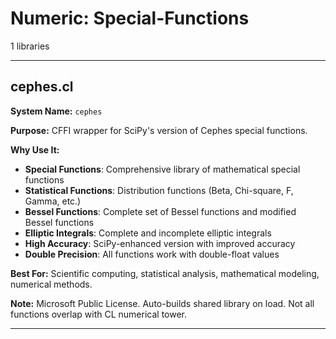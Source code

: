 # Numeric: Special-Functions

1 libraries

---

## cephes.cl

**System Name:** `cephes`

**Purpose:** CFFI wrapper for SciPy's version of Cephes special functions.

**Why Use It:**
- **Special Functions**: Comprehensive library of mathematical special functions
- **Statistical Functions**: Distribution functions (Beta, Chi-square, F, Gamma, etc.)
- **Bessel Functions**: Complete set of Bessel functions and modified Bessel functions
- **Elliptic Integrals**: Complete and incomplete elliptic integrals
- **High Accuracy**: SciPy-enhanced version with improved accuracy
- **Double Precision**: All functions work with double-float values

**Best For:** Scientific computing, statistical analysis, mathematical modeling, numerical methods.

**Note:** Microsoft Public License. Auto-builds shared library on load. Not all functions overlap with CL numerical tower.

---


